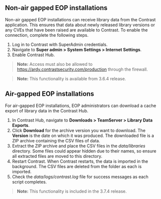 <!--
title: "Update Library Data"
description: "Overview of updating library data"
tags: "Admin EOP maintenance library data"
-->

## Non-air gapped EOP installations

Non-air gapped EOP installations can receive library data from the Contrast application. This ensures that data about newly released library versions or any CVEs that have been raised are available to Contrast. To enable the connection, complete the following steps.

1. Log in to Contrast with SuperAdmin credentials.
2. Navigate to **Super admin > System Settings > Internet Settings**. 
3. Enable Contrast Hub.

>**Note:** Access must also be allowed to https://ardy.contrastsecurity.com/production through the firewall.

>**Note:** This functionality is available from 3.6.4 release.

## Air-gapped EOP installations

For air-gapped EOP installations, EOP administrators can download a cache export of library data in the Contrast Hub. 

1. In Contrast Hub, navigate to **Downloads > TeamServer > Library Data Exports**. 
2. Click **Download** for the archive version you want to download. The **Version** is the date on which it was produced. The downloaded file is a ZIP archive containing the CSV files of data.
3. Extract the ZIP archive and place the CSV files in the *data/libraries* directory. Some files could appear hidden due to their names, so ensure all extracted files are moved to this directory. 
4. Restart Contrast. When Contrast restarts, the data is imported in the background. The CSV files are deleted from the folder as each is imported.
5. Check the *data/logs/contrast.log* file for success messages as each script completes.

>**Note:** This functionality is included in the 3.7.4 release.



